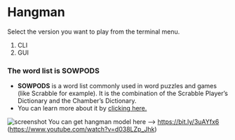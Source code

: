 # Hangman

Select the version you want to play from the terminal menu.
1. CLI
2. GUI

### The word list is **SOWPODS**
- **SOWPODS** is a word list commonly used in word puzzles and games (like Scrabble for example). It is the combination of the Scrabble Player’s Dictionary and the Chamber’s Dictionary. 
- You can learn more about it by <a href="https://en.wikipedia.org/wiki/Collins_Scrabble_Words">clicking here.</a>

![screenshot](https://user-images.githubusercontent.com/86803100/135766662-8b075d7a-9658-4303-aa5e-364ac55edb2c.png)
You can get hangman model here --> https://bit.ly/3uAYfx6 (https://www.youtube.com/watch?v=d038LZp_Jhk)
